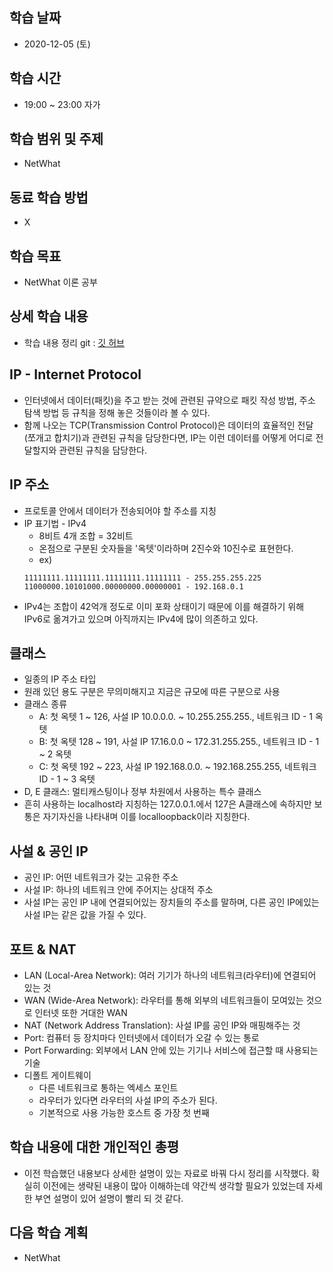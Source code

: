 학습 날짜
---
+ 2020-12-05 (토)

학습 시간
---
+ 19:00 ~ 23:00 자가

학습 범위 및 주제
---
+ NetWhat

동료 학습 방법
---
+ X

학습 목표
---
+ NetWhat 이론 공부

상세 학습 내용
---
+ 학습 내용 정리 git : [깃 허브](https://github.com/kiskim/study)   

IP - Internet Protocol
---
+ 인터넷에서 데이터(패킷)을 주고 받는 것에 관련된 규약으로 패킷 작성 방법, 주소 탐색 방법 등 규칙을 정해 놓은 것들이라 볼 수 있다.
+ 함께 나오는 TCP(Transmission Control Protocol)은 데이터의 효율적인 전달(쪼개고 합치기)과 관련된 규칙을 담당한다면, IP는 이런 데이터를 어떻게 어디로 전달할지와 관련된 규칙을 담당한다.

IP 주소
---
+ 프로토콜 안에서 데이터가 전송되어야 할 주소를 지칭
+ IP 표기법 - IPv4
	+ 8비트 4개 조합 = 32비트
	+ 온점으로 구분된 숫자들을 '옥텟'이라하며 2진수와 10진수로 표현한다.
	+ ex) 
	~~~
	11111111.11111111.11111111.11111111 - 255.255.255.225
	11000000.10101000.00000000.00000001 - 192.168.0.1
	~~~
+ IPv4는 조합이 42억개 정도로 이미 포화 상태이기 때문에 이를 해결하기 위해 IPv6로 옮겨가고 있으며 아직까지는 IPv4에 많이 의존하고 있다.

클래스
---
+ 일종의 IP 주소 타입
+ 원래 있던 용도 구분은 무의미해지고 지금은 규모에 따른 구분으로 사용
+ 클래스 종류
	+ A: 첫 옥텟 1 ~ 126, 사설 IP 10.0.0.0. ~ 10.255.255.255., 네트워크 ID - 1 옥텟 
	+ B: 첫 옥텟 128 ~ 191, 사설 IP 17.16.0.0 ~ 172.31.255.255., 네트워크 ID - 1 ~ 2 옥텟
	+ C: 첫 옥텟 192 ~ 223, 사설 IP 192.168.0.0. ~ 192.168.255.255, 네트워크 ID - 1 ~ 3 옥텟
+ D, E 클래스: 멀티캐스팅이나 정부 차원에서 사용하는 특수 클래스
+ 흔히 사용하는 localhost라 지칭하는 127.0.0.1.에서 127은 A클래스에 속하지만 보통은 자기자신을 나타내며 이를 localloopback이라 지칭한다.

사설 & 공인 IP
---
+ 공인 IP: 어떤 네트워크가 갖는 고유한 주소
+ 사설 IP: 하나의 네트워크 안에 주어지는 상대적 주소
+ 사설 IP는 공인 IP 내에 연결되어있는 장치들의 주소를 말하며, 다른 공인 IP에있는 사설 IP는 같은 값을 가질 수 있다.

포트 & NAT
---
+ LAN (Local-Area Network): 여러 기기가 하나의 네트워크(라우터)에 연결되어 있는 것
+ WAN (Wide-Area Network): 라우터를 통해 외부의 네트워크들이 모여있는 것으로 인터넷 또한 거대한 WAN
+ NAT (Network Address Translation): 사설 IP를 공인 IP와 매핑해주는 것
+ Port: 컴퓨터 등 장치마다 인터넷에서 데이터가 오갈 수 있는 통로
+ Port Forwarding: 외부에서 LAN 안에 있는 기기나 서비스에 접근할 때 사용되는 기술
+ 디폴트 게이트웨이
	+ 다른 네트워크로 통하는 엑세스 포인트
	+ 라우터가 있다면 라우터의 사설 IP의 주소가 된다.
	+ 기본적으로 사용 가능한 호스트 중 가장 첫 번째


학습 내용에 대한 개인적인 총평
---
+ 이전 학습했던 내용보다 상세한 설명이 있는 자료로 바꿔 다시 정리를 시작했다. 확실히 이전에는 생략된 내용이 많아 이해하는데 약간씩 생각할 필요가 있었는데 자세한 부연 설명이 있어 설명이 빨리 되 것 같다.

다음 학습 계획
---
+ NetWhat